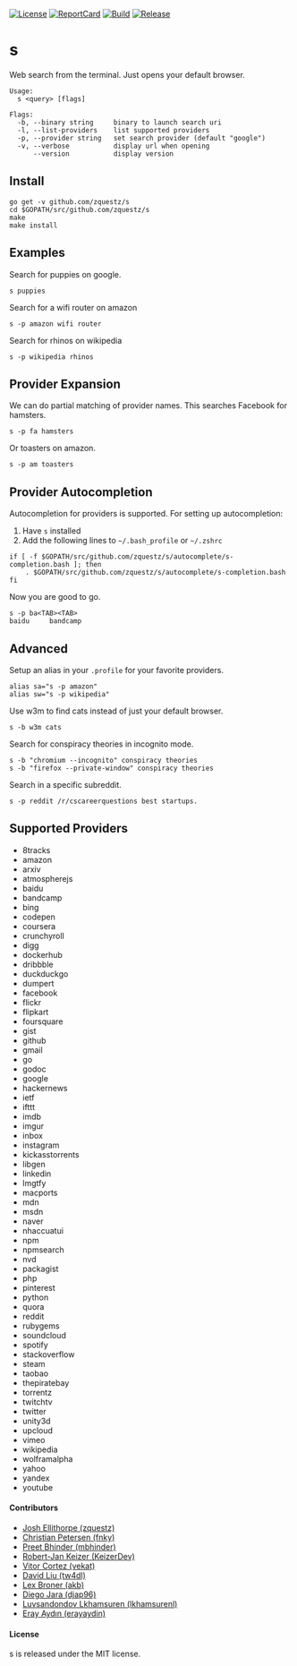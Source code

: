 [![License][License-Image]][License-Url] [![ReportCard][ReportCard-Image]][ReportCard-Url] [![Build][Build-Status-Image]][Build-Status-Url] [![Release][Release-Image]][Release-Url]
# s
Web search from the terminal. Just opens your default browser.

```
Usage:
  s <query> [flags]

Flags:
  -b, --binary string     binary to launch search uri
  -l, --list-providers    list supported providers
  -p, --provider string   set search provider (default "google")
  -v, --verbose           display url when opening
      --version           display version
```

## Install

```
go get -v github.com/zquestz/s
cd $GOPATH/src/github.com/zquestz/s
make
make install
```

## Examples

Search for puppies on google.
```
s puppies
```

Search for a wifi router on amazon
```
s -p amazon wifi router
```

Search for rhinos on wikipedia
```
s -p wikipedia rhinos
```

## Provider Expansion

We can do partial matching of provider names. This searches Facebook for hamsters.
```
s -p fa hamsters
```

Or toasters on amazon.
```
s -p am toasters
```

## Provider Autocompletion

Autocompletion for providers is supported. For setting up autocompletion:

1. Have `s` installed
2. Add the following lines to `~/.bash_profile` or `~/.zshrc`
```
if [ -f $GOPATH/src/github.com/zquestz/s/autocomplete/s-completion.bash ]; then
    . $GOPATH/src/github.com/zquestz/s/autocomplete/s-completion.bash
fi
```

Now you are good to go.
```
s -p ba<TAB><TAB>
baidu     bandcamp
```

## Advanced

Setup an alias in your `.profile` for your favorite providers.
```
alias sa="s -p amazon"
alias sw="s -p wikipedia"
```

Use w3m to find cats instead of just your default browser.
```
s -b w3m cats
```

Search for conspiracy theories in incognito mode.
```
s -b "chromium --incognito" conspiracy theories
s -b "firefox --private-window" conspiracy theories
```

Search in a specific subreddit.
```
s -p reddit /r/cscareerquestions best startups.
```

## Supported Providers

* 8tracks
* amazon
* arxiv
* atmospherejs
* baidu
* bandcamp
* bing
* codepen
* coursera
* crunchyroll
* digg
* dockerhub
* dribbble
* duckduckgo
* dumpert
* facebook
* flickr
* flipkart
* foursquare
* gist
* github
* gmail
* go
* godoc
* google
* hackernews
* ietf
* ifttt
* imdb
* imgur
* inbox
* instagram
* kickasstorrents
* libgen
* linkedin
* lmgtfy
* macports
* mdn
* msdn
* naver
* nhaccuatui
* npm
* npmsearch
* nvd
* packagist
* php
* pinterest
* python
* quora
* reddit
* rubygems
* soundcloud
* spotify
* stackoverflow
* steam
* taobao
* thepiratebay
* torrentz
* twitchtv
* twitter
* unity3d
* upcloud
* vimeo
* wikipedia
* wolframalpha
* yahoo
* yandex
* youtube

#### Contributors

* [Josh Ellithorpe (zquestz)](https://github.com/zquestz/)
* [Christian Petersen (fnky)](https://github.com/fnky/)
* [Preet Bhinder (mbhinder)](https://github.com/mbhinder/)
* [Robert-Jan Keizer (KeizerDev)](https://github.com/KeizerDev/)
* [Vitor Cortez (vekat)](https://github.com/vekat/)
* [David Liu (tw4dl)](https://github.com/tw4dl/)
* [Lex Broner (akb)](http://github.com/akb/)
* [Diego Jara (djap96)](https://github.com/djap96/)
* [Luvsandondov Lkhamsuren (lkhamsurenl)](https://github.com/lkhamsurenl/)
* [Eray Aydın (erayaydin)](https://github.com/erayaydin/)

#### License

s is released under the MIT license.

[License-Url]: http://opensource.org/licenses/MIT
[License-Image]: https://img.shields.io/npm/l/express.svg
[ReportCard-Url]: http://goreportcard.com/report/zquestz/s
[ReportCard-Image]: http://goreportcard.com/badge/zquestz/s
[Build-Status-Url]: http://travis-ci.org/zquestz/s
[Build-Status-Image]: https://travis-ci.org/zquestz/s.svg?branch=master
[Release-Url]: https://github.com/zquestz/s/releases/tag/v0.2.1
[Release-image]: http://img.shields.io/badge/release-v0.2.1-1eb0fc.svg
